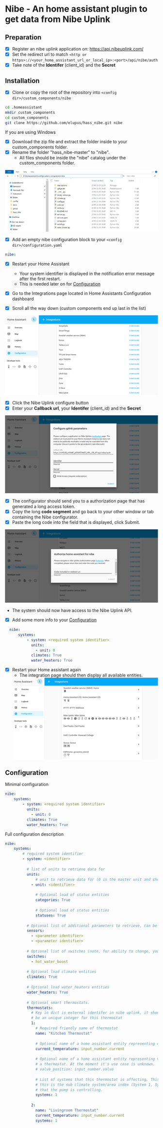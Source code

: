 Nibe - An home assistant plugin to get data from Nibe Uplink
============================================================

Preparation
------------

  - [x] Register an nibe uplink application on: https://api.nibeuplink.com/
  - [x] Set the redirect url to match `<http or https>://<your_home_assistant_url_or_local_ip>:<port>/api/nibe/auth`
  - [x] Take note of the **Identifer** (client_id) and the **Secret**

Installation
------------

  - [x] Clone or copy the root of the repository into `<config dir>/custom_components/nibe`

```bash
cd .homeassistant
mkdir custom_components
cd custom_components
git clone https://github.com/elupus/hass_nibe.git nibe
```

  If you are using Windows
  - [x] Download the zip file and extract the folder inside to your custom_components folder.
  - [x] Rename the folder "hass_nibe-master" to "nibe".
    * All files should be inside the "nibe" catalog under the custom_components folder.
  <img src="/docs/nibe_files_windows.png" alt="Windows folder" />


  - [x] Add an empty nibe configuration block to your `<config dir>/configuration.yaml`
```yaml
nibe:
```
  - [x] Restart your Home Assistant
    * Your system identifier is displayed in the notification error message after the first restart.
    * This is needed later on for [Configuration](README.md#configuration)

  - [x] Go to the Integrations page located in Home Assistants Configuration dashboard
  - [x] Scroll all the way down (custom components end up last in the list)
  <img src="/docs/integrations.png" alt="Integrations page" />

  - [x] Click the Nibe Uplink configure button
  - [x] Enter your **Callback url**, your **Identifer** (client_id) and the **Secret**
  <img src="/docs/nibe_config.png" alt="Configure uplink parameters" />

  - [x] The configurator should send you to a authorization page that has generated a long access token.
  - [x] Copy the long **code segment** and go back to your other window or tab containing the Nibe configurator.
  - [x] Paste the long code into the field that is displayed, click Submit.
  <img src="/docs/nibe_authorize.png" alt="Authorize home assistant for nibe" />

  * The system should now have access to the Nibe Uplink API.

  - [x] Add some more info to your [Configuration](README.md#configuration)
```yaml
  nibe:
      systems:
          - system: <required system identifier>
            units:
              - unit: 0
            climates: True
            water_heaters: True
```
- [x] Restart your Home assistant again
  * The integration page should then display all available entities. 
  <img src="/docs/nibe_integration.png" alt="Integration page example" />

Configuration
-------------

Minimal configuration
```yaml
nibe:
    systems:
        - system: <required system identifier>
          units:
            - unit: 0
          climates: True
          water_heaters: True
```

Full configuration description
```yaml
nibe:
    systems:
        # required system identifier
        - system: <identifier>

          # list of units to retrieve data for
          units:
              # unit to retrieve data for (0 is the master unit and should always exist)
            - unit: <identifier>

              # Optional load of status entities
              categories: True

              # Optional load of status entities
              statuses: True

          # Optional list of additional parameters to retrieve, can be done here or on the sensor platform.
          sensors:
            - <parameter identifier>
            - <parameter identifier>

          # Optional list of switches (note, for ability to change, you need to use writeaccess and have payed license).
          switches:
            - hot_water_boost

          # Optional load climate entities
          climates: True

          # Optional load water_heaters entities
          water_heaters: True

          # Optional smart thermostats.
          thermostats:
            # Key in dict is external identifer in nibe uplink, it should
            # be an unique integer for this thermostat
            1:
              # Required friendly name of thermostat
              name: "Kitchen Thermostat"

              # Optional name of a home assistant entity representing current temperature
              current_temperature: input_number.current

              # Optional name of a home assistant entity representing valve position of
              # a thermostat. At the moment it's use case is unknown.
              # valve_position: input_number.valve

              # List of systems that this thermostat is affecting. This is
              # this is the sub climate system/area index (System 1, System 2, ..)
              # that the pump is controlling.
              systems: 1

            2:
              name: "Livingroom Thermostat"
              current_temperature: input_number.current
              systems: 1
```

